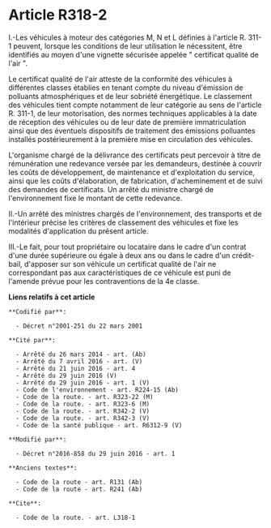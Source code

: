 # Article R318-2

I.-Les véhicules à moteur des catégories M, N et L définies à l'article R. 311-1 peuvent, lorsque les conditions de leur
utilisation le nécessitent, être identifiés au moyen d'une vignette sécurisée appelée " certificat qualité de l'air ". 

Le certificat qualité de l'air atteste de la conformité des véhicules à différentes classes établies en tenant compte du
niveau d'émission de polluants atmosphériques et de leur sobriété énergétique. Le classement des véhicules tient compte
notamment de leur catégorie au sens de l'article R. 311-1, de leur motorisation, des normes techniques applicables à la date
de réception des véhicules ou de leur date de première immatriculation ainsi que des éventuels dispositifs de traitement des
émissions polluantes installés postérieurement à la première mise en circulation des véhicules. 

L'organisme chargé de la délivrance des certificats peut percevoir à titre de rémunération une redevance versée par les
demandeurs, destinée à couvrir les coûts de développement, de maintenance et d'exploitation du service, ainsi que les coûts
d'élaboration, de fabrication, d'acheminement et de suivi des demandes de certificats. Un arrêté du ministre chargé de
l'environnement fixe le montant de cette redevance. 

II.-Un arrêté des ministres chargés de l'environnement, des transports et de l'intérieur précise les critères de classement
des véhicules et fixe les modalités d'application du présent article. 

III.-Le fait, pour tout propriétaire ou locataire dans le cadre d'un contrat d'une durée supérieure ou égale à deux ans ou
dans le cadre d'un crédit-bail, d'apposer sur son véhicule un certificat qualité de l'air ne correspondant pas aux
caractéristiques de ce véhicule est puni de l'amende prévue pour les contraventions de la 4e classe.

**Liens relatifs à cet article**

	**Codifié par**:

	  - Décret n°2001-251 du 22 mars 2001

	**Cité par**:

	  - Arrêté du 26 mars 2014 - art. (Ab)
	  - Arrêté du 7 avril 2016 - art. (V)
	  - Arrêté du 21 juin 2016 - art. 4
	  - Arrêté du 29 juin 2016 (V)
	  - Arrêté du 29 juin 2016 - art. 1 (V)
	  - Code de l'environnement - art. R224-15 (Ab)
	  - Code de la route. - art. R323-22 (M)
	  - Code de la route. - art. R323-6 (M)
	  - Code de la route. - art. R342-2 (V)
	  - Code de la route. - art. R342-3 (V)
	  - Code de la santé publique - art. R6312-9 (V)

	**Modifié par**:

	  - Décret n°2016-858 du 29 juin 2016 - art. 1

	**Anciens textes**:

	  - Code de la route - art. R131 (Ab)
	  - Code de la route - art. R241 (Ab)

	**Cite**:

	  - Code de la route. - art. L318-1
